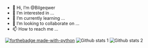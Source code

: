 - 👋 Hi, I’m @Bilgeqwer
- 👀 I’m interested in ...
- 🌱 I’m currently learning ...
- 💞️ I’m looking to collaborate on ...
- 📫 How to reach me ...

<!---
Bilgeqwer/Bilgeqwer is a ✨ special ✨ repository because its `README.md` (this file) appears on your GitHub profile.
You can click the Preview link to take a look at your changes.
--->
[![forthebadge made-with-python](http://ForTheBadge.com/images/badges/made-with-python.svg)](https://www.python.org/)
![Github stats 1](https://github-readme-stats.vercel.app/api?username=bilgekulz&show_icons=true&theme=gradient) 
![Github stats 2](https://github-readme-stats.vercel.app/api?username=bilgekul&show_icons=true&theme=radical)
